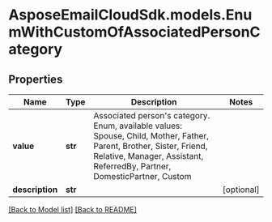 # AsposeEmailCloudSdk.models.EnumWithCustomOfAssociatedPersonCategory

## Properties
Name | Type | Description | Notes
------------ | ------------- | ------------- | -------------
**value** |**str** |Associated person&#39;s category. Enum, available values: Spouse, Child, Mother, Father, Parent, Brother, Sister, Friend, Relative, Manager, Assistant, ReferredBy, Partner, DomesticPartner, Custom |
**description** |**str** | |[optional] 




[[Back to Model list]](Models.md) [[Back to README]](README.md)

